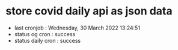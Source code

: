 # store covid daily api as json data

- last cronjob : Wednesday, 30 March 2022 13:24:51
- status og cron : success
- status daily cron : success
      
      
